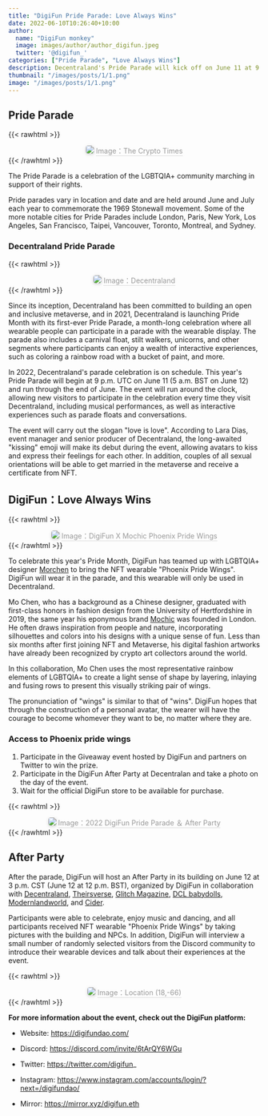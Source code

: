 ```yaml
---
title: "DigiFun Pride Parade: Love Always Wins"
date: 2022-06-10T10:26:40+10:00
author: 
  name: "DigiFun monkey"
  image: images/author/author_digifun.jpeg
  twitter: '@digifun_'
categories: ["Pride Parade", "Love Always Wins"]
description: Decentraland's Pride Parade will kick off on June 11 at 9 p.m. UTC, and DigiFun will participate in the parade by showcasing the NFT wearable “Phoenix Pride Wings” created by LGBTQIA+ artists. And an After Party after the parade to celebrate Pride Month.
thumbnail: "/images/posts/1/1.png"
image: "/images/posts/1/1.png"
---
```


## Pride Parade

{{< rawhtml >}}
<center>
    <img 
      style="border-radius: 0.3125em; box-shadow: 0 2px 4px 0 rgba(34,36,38,.12),0 2px 10px 0 rgba(34,36,38,.08);"
      src="/images/posts/1/2.jpg"
    >
    <div 
      style="color:orange; border-bottom: 1px solid #d9d9d9;
      display: inline-block;
      color: #999;"
    >
      Image：The Crypto Times
    </div>
</center>
{{< /rawhtml >}}

The Pride Parade is a celebration of the LGBTQIA+ community marching in support of their rights.

Pride parades vary in location and date and are held around June and July each year to commemorate the 1969 Stonewall movement. Some of the more notable cities for Pride Parades include London, Paris, New York, Los Angeles, San Francisco, Taipei, Vancouver, Toronto, Montreal, and Sydney.

### Decentraland Pride Parade

{{< rawhtml >}}
<center>
    <img 
      style="border-radius: 0.3125em; box-shadow: 0 2px 4px 0 rgba(34,36,38,.12),0 2px 10px 0 rgba(34,36,38,.08);"
      src="/images/posts/1/3.jpg"
    >
    <div 
      style="color:orange; border-bottom: 1px solid #d9d9d9;
      display: inline-block;
      color: #999;"
    >
      Image：Decentraland
    </div>
</center>
{{< /rawhtml >}}

Since its inception, Decentraland has been committed to building an open and inclusive metaverse, and in 2021, Decentraland is launching Pride Month with its first-ever Pride Parade, a month-long celebration where all wearable people can participate in a parade with the wearable display. The parade also includes a carnival float, stilt walkers, unicorns, and other segments where participants can enjoy a wealth of interactive experiences, such as coloring a rainbow road with a bucket of paint, and more.

In 2022, Decentraland's parade celebration is on schedule. This year's Pride Parade will begin at 9 p.m. UTC on June 11 (5 a.m. BST on June 12) and run through the end of June. The event will run around the clock, allowing new visitors to participate in the celebration every time they visit Decentraland, including musical performances, as well as interactive experiences such as parade floats and conversations.

The event will carry out the slogan "love is love". According to Lara Dias, event manager and senior producer of Decentraland, the long-awaited "kissing" emoji will make its debut during the event, allowing avatars to kiss and express their feelings for each other. In addition, couples of all sexual orientations will be able to get married in the metaverse and receive a certificate from NFT.

## DigiFun：Love Always Wins

{{< rawhtml >}}
<center>
    <img 
      style="border-radius: 0.3125em; box-shadow: 0 2px 4px 0 rgba(34,36,38,.12),0 2px 10px 0 rgba(34,36,38,.08);"
      src="/images/posts/1/4.jpg"
    >
    <div 
      style="color:orange; border-bottom: 1px solid #d9d9d9;
      display: inline-block;
      color: #999;"
    >
      Image：DigiFun X Mochic Phoenix Pride Wings
    </div>
</center>
{{< /rawhtml >}}

To celebrate this year's Pride Month, DigiFun has teamed up with LGBTQIA+ designer [Morchen](https://www.instagram.com/accounts/login/?next=/morchenliu/) to bring the NFT wearable "Phoenix Pride Wings". DigiFun will wear it in the parade, and this wearable will only be used in Decentraland.

Mo Chen, who has a background as a Chinese designer, graduated with first-class honors in fashion design from the University of Hertfordshire in 2019, the same year his eponymous brand [Mochic](https://twitter.com/Mochicofficial) was founded in London. He often draws inspiration from people and nature, incorporating silhouettes and colors into his designs with a unique sense of fun. Less than six months after first joining NFT and Metaverse, his digital fashion artworks have already been recognized by crypto art collectors around the world.

In this collaboration, Mo Chen uses the most representative rainbow elements of LGBTQIA+ to create a light sense of shape by layering, inlaying and fusing rows to present this visually striking pair of wings.

The pronunciation of "wings" is similar to that of "wins". DigiFun hopes that through the construction of a personal avatar, the wearer will have the courage to become whomever they want to be, no matter where they are.

### Access to Phoenix pride wings

1. Participate in the Giveaway event hosted by DigiFun and partners on Twitter to win the prize.
2. Participate in the DigiFun After Party at Decentralan and take a photo on the day of the event.
3. Wait for the official DigiFun store to be available for purchase.

{{< rawhtml >}}
<center>
    <img 
      style="border-radius: 0.3125em; box-shadow: 0 2px 4px 0 rgba(34,36,38,.12),0 2px 10px 0 rgba(34,36,38,.08);"
      src="/images/posts/1/5.jpg"
    >
    <div 
      style="color:orange; border-bottom: 1px solid #d9d9d9;
      display: inline-block;
      color: #999;"
    >
      Image：2022 DigiFun Pride Parade ＆ After Party
    </div>
</center>
{{< /rawhtml >}}

## After Party

After the parade, DigiFun will host an After Party in its building on June 12 at 3 p.m. CST (June 12 at 12 p.m. BST), organized by DigiFun in collaboration with [Decentraland](https://twitter.com/decentraland), [Theirsverse](https://twitter.com/Theirsverse), [Glitch Magazine](https://twitter.com/offglitchmag), [DCL babydolls](https://twitter.com/DCLBabyDolls), [Modernlandworld](https://twitter.com/modernlandworld), and [Cider](https://twitter.com/ShopCider).

Participants were able to celebrate, enjoy music and dancing, and all participants received NFT wearable "Phoenix Pride Wings" by taking pictures with the building and NPCs. In addition, DigiFun will interview a small number of randomly selected visitors from the Discord community to introduce their wearable devices and talk about their experiences at the event.

{{< rawhtml >}}
<center>
    <img 
      style="border-radius: 0.3125em; box-shadow: 0 2px 4px 0 rgba(34,36,38,.12),0 2px 10px 0 rgba(34,36,38,.08);"
      src="/images/posts/1/6.png"
    >
    <div 
      style="color:orange; border-bottom: 1px solid #d9d9d9;
      display: inline-block;
      color: #999;"
    >
      Image：Location (18,-66)
    </div>
</center>
{{< /rawhtml >}}

**For more information about the event, check out the DigiFun platform:**

- Website: https://digifundao.com/

- Discord: https://discord.com/invite/6tArQY6WGu

- Twitter: https://twitter.com/digifun_

- Instagram: https://www.instagram.com/accounts/login/?next=/digifundao/

- Mirror: https://mirror.xyz/digifun.eth

